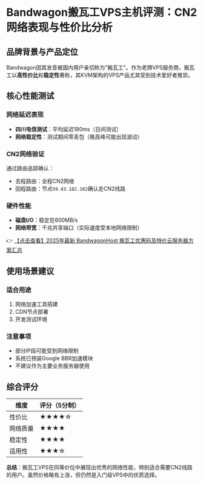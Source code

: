 # Bandwagon搬瓦工VPS主机评测：CN2网络表现与性价比分析

## 品牌背景与产品定位

Bandwagon因其发音被国内用户亲切称为"搬瓦工"。作为老牌VPS服务商，搬瓦工以**高性价比**和**稳定性**著称，其KVM架构的VPS产品尤其受到技术爱好者推崇。

## 核心性能测试

### 网络延迟表现
- **四川电信测试**：平均延迟180ms（日间测试）
- **网络稳定性**：测试期间零丢包（晚高峰可能出现波动）

### CN2网络验证
通过路由追踪确认：
- 去程路由：全程CN2网络
- 回程路由：节点`59.43.182.102`确认走CN2线路

### 硬件性能
- **磁盘I/O**：稳定在600MB/s
- **网络带宽**：千兆共享端口（实际速度受本地网络限制）

👉 [【点击查看】2025年最新 BandwagonHost 搬瓦工优惠码及特价云服务器方案汇总](https://bit.ly/banwagon)

## 使用场景建议

### 适合用途
1. 网络加速工具搭建
2. CDN节点部署
3. 开发测试环境

### 注意事项
- 部分IP段可能受到网络限制
- 系统已预装Google BBR加速模块
- 不建议作为主要业务服务器使用

## 综合评分
| 维度       | 评分（5分制） |
|------------|--------------|
| 性价比     | ★★★★☆        |
| 网络质量   | ★★★★         |
| 稳定性     | ★★★★         |
| 适用性     | ★★★☆         |

**总结**：搬瓦工VPS在同等价位中展现出优秀的网络性能，特别适合需要CN2线路的用户。虽然价格略有上涨，但仍然是入门级VPS中的优质选择。